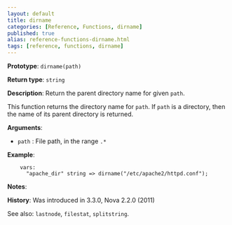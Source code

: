 ```yaml
---
layout: default
title: dirname
categories: [Reference, Functions, dirname]
published: true
alias: reference-functions-dirname.html
tags: [reference, functions, dirname]
---
```


**Prototype**: `dirname(path)`

**Return type**: `string`

**Description**: Return the parent directory name for given `path`.

This function returns the directory name for `path`. If `path` is a 
directory, then the name of its parent directory is returned.

**Arguments**:

* `path` : File path, in the range `.*`

**Example**:  

```cf3
    vars:
      "apache_dir" string => dirname("/etc/apache2/httpd.conf");
```

**Notes**:

**History**: Was introduced in 3.3.0, Nova 2.2.0 (2011)

See also: `lastnode`, `filestat`, `splitstring`.
